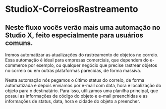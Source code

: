 # StudioX-CorreiosRastreamento

## Neste fluxo vocês verão mais uma automação no Studio X, feito especialmente para usuários comuns.  
  
Iremos automatizar as atualizações do rastreamento de objetos no correio. Essa automação é ideal para empresas comerciais, que dependem do e-commerce por exemplo, ou qualquer negócio que precise rastrear objetos no correio ou em outras plataformas parecidas, de forma massiva. 

Nesta automação nós pegamos o último status do correio, de forma automatizada e depois enviamos por e-mail com data, hora e localização do objeto para o destinatário. Para isso, utilizamos uma planilha principal, que possui as informações de código do objeto e e-mail preenchidas e as informações de status, data, hora e cidade do objeto a preencher.
